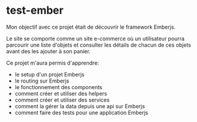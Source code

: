 # test-ember

Mon objectif avec ce projet était de découvrir le framework Emberjs.

Le site se comporte comme un site e-commerce où un utilisateur pourra parcourir une liste d'objets et consulter les détails de chacun de ces objets avant des les ajouter à son panier.

Ce projet m'aura permis d'apprendre:
- le setup d'un projet Emberjs
- le routing sur Emberjs
- le fonctionnement des components
- comment créer et utiliser des helpers
- comment créer et utiliser des services
- comment la gérer la data depuis une api sur Emberjs
- comment faire des tests pour une application Emberjs
